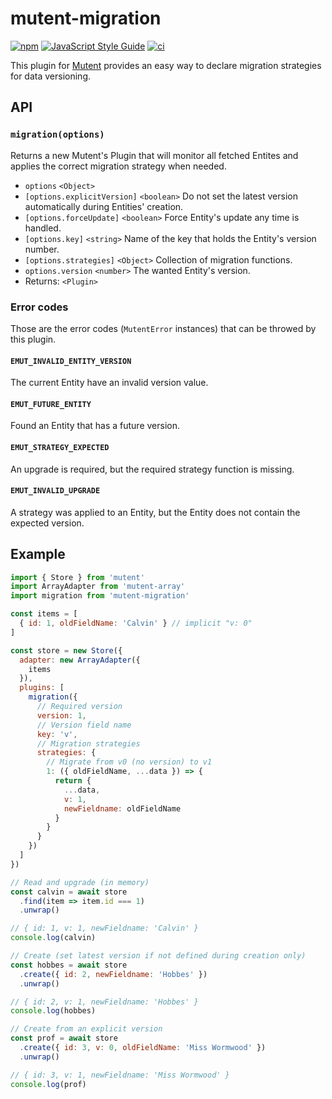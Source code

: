 # mutent-migration

[![npm](https://img.shields.io/npm/v/mutent-migration)](https://www.npmjs.com/package/mutent-migration)
[![JavaScript Style Guide](https://img.shields.io/badge/code_style-standard-brightgreen.svg)](https://standardjs.com)
[![ci](https://github.com/greguz/mutent-migration/actions/workflows/ci.yaml/badge.svg?branch=master)](https://github.com/greguz/mutent-migration/actions/workflows/ci.yaml)

This plugin for [Mutent](https://github.com/greguz/mutent) provides an easy way to declare migration strategies for data versioning.

## API

### `migration(options)`

Returns a new Mutent's Plugin that will monitor all fetched Entites and applies the correct migration strategy when needed.

- `options` `<Object>`
- `[options.explicitVersion]` `<boolean>` Do not set the latest version automatically during Entities' creation.
- `[options.forceUpdate]` `<boolean>` Force Entity's update any time is handled.
- `[options.key]` `<string>` Name of the key that holds the Entity's version number.
- `[options.strategies]` `<Object>` Collection of migration functions.
- `options.version` `<number>` The wanted Entity's version.
- Returns: `<Plugin>`

### Error codes

Those are the error codes (`MutentError` instances) that can be throwed by this plugin.

#### `EMUT_INVALID_ENTITY_VERSION`

The current Entity have an invalid version value.

#### `EMUT_FUTURE_ENTITY`

Found an Entity that has a future version.

#### `EMUT_STRATEGY_EXPECTED`

An upgrade is required, but the required strategy function is missing.

#### `EMUT_INVALID_UPGRADE`

A strategy was applied to an Entity, but the Entity does not contain the expected version.

## Example

```javascript
import { Store } from 'mutent'
import ArrayAdapter from 'mutent-array'
import migration from 'mutent-migration'

const items = [
  { id: 1, oldFieldName: 'Calvin' } // implicit "v: 0"
]

const store = new Store({
  adapter: new ArrayAdapter({
    items
  }),
  plugins: [
    migration({
      // Required version
      version: 1,
      // Version field name
      key: 'v',
      // Migration strategies
      strategies: {
        // Migrate from v0 (no version) to v1
        1: ({ oldFieldName, ...data }) => {
          return {
            ...data,
            v: 1,
            newFieldname: oldFieldName
          }
        }
      }
    })
  ]
})

// Read and upgrade (in memory)
const calvin = await store
  .find(item => item.id === 1)
  .unwrap()

// { id: 1, v: 1, newFieldname: 'Calvin' }
console.log(calvin)

// Create (set latest version if not defined during creation only)
const hobbes = await store
  .create({ id: 2, newFieldname: 'Hobbes' })
  .unwrap()

// { id: 2, v: 1, newFieldname: 'Hobbes' }
console.log(hobbes)

// Create from an explicit version
const prof = await store
  .create({ id: 3, v: 0, oldFieldName: 'Miss Wormwood' })
  .unwrap()

// { id: 3, v: 1, newFieldname: 'Miss Wormwood' }
console.log(prof)
```
